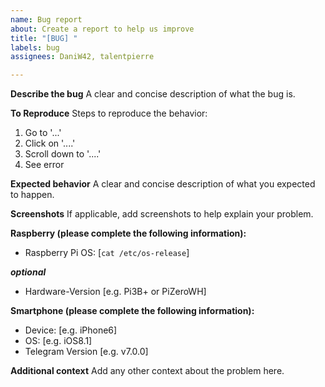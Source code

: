 ```yaml
---
name: Bug report
about: Create a report to help us improve
title: "[BUG] "
labels: bug
assignees: DaniW42, talentpierre

---
```


**Describe the bug**
A clear and concise description of what the bug is.

**To Reproduce**
Steps to reproduce the behavior:
1. Go to '...'
2. Click on '....'
3. Scroll down to '....'
4. See error

**Expected behavior**
A clear and concise description of what you expected to happen.

**Screenshots**
If applicable, add screenshots to help explain your problem.

**Raspberry (please complete the following information):**
 - Raspberry Pi OS: [````cat /etc/os-release````]

***optional***
 - Hardware-Version [e.g. Pi3B+ or PiZeroWH]

**Smartphone (please complete the following information):**
 - Device: [e.g. iPhone6]
 - OS: [e.g. iOS8.1]
 - Telegram Version [e.g. v7.0.0]

**Additional context**
Add any other context about the problem here.
